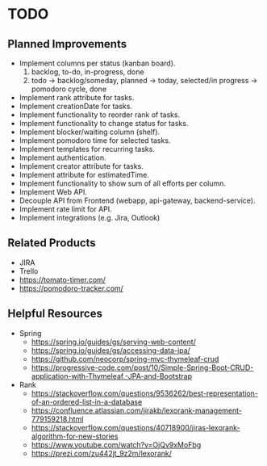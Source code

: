 # TODO

## Planned Improvements
- Implement columns per status (kanban board). 
    1. backlog, to-do, in-progress, done
    2. todo -> backlog/someday, planned -> today, selected/in progress -> pomodoro cycle, done
- Implement rank attribute for tasks.
- Implement creationDate for tasks.
- Implement functionality to reorder rank of tasks.
- Implement functionality to change status for tasks.
- Implement blocker/waiting column (shelf).
- Implement pomodoro time for selected tasks.
- Implement templates for recurring tasks.
- Implement authentication.
- Implement creator attribute for tasks.
- Implement attribute for estimatedTime.
- Implement functionality to show sum of all efforts per column.
- Implement Web API.
- Decouple API from Frontend (webapp, api-gateway, backend-service).
- Implement rate limit for API.
- Implement integrations (e.g. Jira, Outlook)

## Related Products
- JIRA
- Trello
- https://tomato-timer.com/
- https://pomodoro-tracker.com/

## Helpful Resources
- Spring
    - https://spring.io/guides/gs/serving-web-content/
    - https://spring.io/guides/gs/accessing-data-jpa/
    - https://github.com/neocorp/spring-mvc-thymeleaf-crud
    - https://progressive-code.com/post/10/Simple-Spring-Boot-CRUD-application-with-Thymeleaf,-JPA-and-Bootstrap
- Rank
    - https://stackoverflow.com/questions/9536262/best-representation-of-an-ordered-list-in-a-database
    - https://confluence.atlassian.com/jirakb/lexorank-management-779159218.html
    - https://stackoverflow.com/questions/40718900/jiras-lexorank-algorithm-for-new-stories
    - https://www.youtube.com/watch?v=OjQv9xMoFbg
   -  https://prezi.com/zu442jt_9z2m/lexorank/